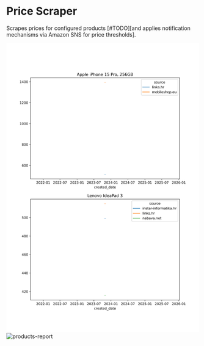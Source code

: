 # Price Scraper

Scrapes prices for configured products [#TODO][and applies notification mechanisms via Amazon SNS for price thresholds].

![products-report](reports/index.svg)
![products-report](https://github.com/andhrelja/price_scraper/tree/main/reports/index.svg)